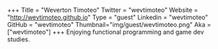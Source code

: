 +++
Title = "Weverton Timoteo"
Twitter = "wevtimoteo"
Website = "http://wevtimoteo.github.io"
Type = "guest"
Linkedin = "wevtimoteo"
GitHub = "wevtimoteo"
Thumbnail="img/guest/wevtimoteo.png"
Aka = ["wevtimoteo"]
+++
Enjoying functional programming and game dev studies.
